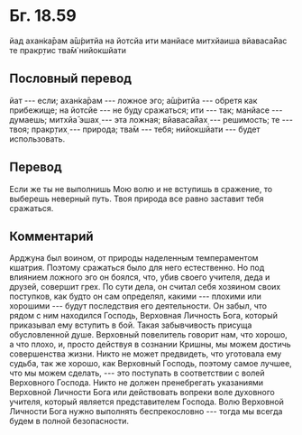 # Бг. 18.59

йад ахан̇ка̄рам а̄ш́ритйа на йотсйа ити манйасе митхйаиша вйаваса̄йас те
пракр̣тис тва̄м̇ нийокшйати

## Пословный перевод

йат --- если; ахан̇ка̄рам --- ложное эго; а̄ш́ритйа --- обретя как
прибежище; на йотсйе --- не буду сражаться; ити --- так; манйасе ---
думаешь; митхйа̄ эшах̣ --- эта ложная; вйаваса̄йах̣ --- решимость; те ---
твоя; пракр̣тих̣ --- природа; тва̄м --- тебя; нийокшйати --- будет
использовать.

## Перевод

Если же ты не выполнишь Мою волю и не вступишь в сражение, то выберешь
неверный путь. Твоя природа все равно заставит тебя сражаться.

## Комментарий

Арджуна был воином, от природы наделенным темпераментом кшатрия. Поэтому
сражаться было для него естественно. Но под влиянием ложного эго он
боялся, что, убив своего учителя, деда и друзей, совершит грех. По сути
дела, он считал себя хозяином своих поступков, как будто он сам
определял, какими --- плохими или хорошими --- будут последствия его
деятельности. Он забыл, что рядом с ним находился Господь, Верховная
Личность Бога, который приказывал ему вступить в бой. Такая забывчивость
присуща обусловленной душе. Верховный повелитель говорит нам, что
хорошо, а что плохо, и, просто действуя в сознании Кришны, мы можем
достичь совершенства жизни. Никто не может предвидеть, что уготовала ему
судьба, так же хорошо, как Верховный Господь, поэтому самое лучшее, что
мы можем сделать, --- это поступать в соответствии с волей Верховного
Господа. Никто не должен пренебрегать указаниями Верховной Личности Бога
или действовать вопреки воле духовного учителя, который является
представителем Господа. Волю Верховной Личности Бога нужно выполнять
беспрекословно --- тогда мы всегда будем в полной безопасности.
